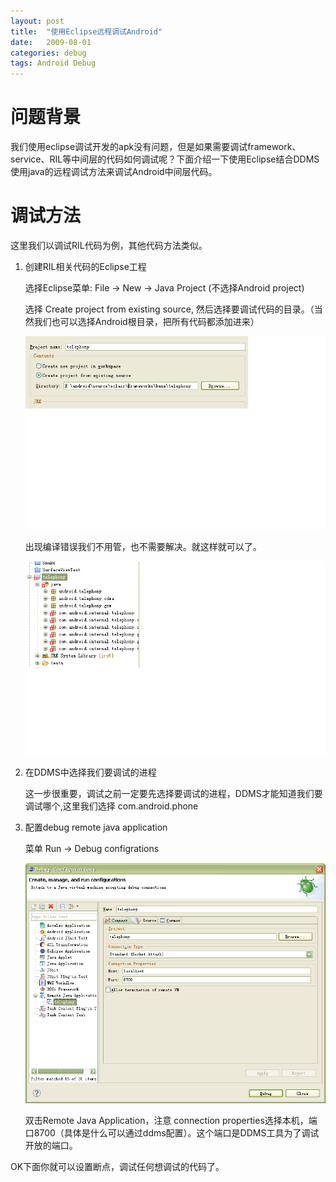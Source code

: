 ```yaml
---
layout: post
title:  "使用Eclipse远程调试Android"
date:   2009-08-01
categories: debug
tags: Android Debug
---
```


# 问题背景 #

我们使用eclipse调试开发的apk没有问题，但是如果需要调试framework、service、RIL等中间层的代码如何调试呢？下面介绍一下使用Eclipse结合DDMS使用java的远程调试方法来调试Android中间层代码。

# 调试方法 #

这里我们以调试RIL代码为例，其他代码方法类似。

1. 创建RIL相关代码的Eclipse工程

	选择Eclipse菜单: File -> New -> Java Project  (不选择Android project)
	
	选择 Create project from existing source, 然后选择要调试代码的目录。（当然我们也可以选择Android根目录，把所有代码都添加进来）

    ![](/assets/posts/2009-08-01-android-remote-debug/newproject.png)


	出现编译错误我们不用管，也不需要解决。就这样就可以了。

	![](/assets/posts/2009-08-01-android-remote-debug/warning.png)

2. 在DDMS中选择我们要调试的进程

	这一步很重要，调试之前一定要先选择要调试的进程，DDMS才能知道我们要调试哪个,这里我们选择 com.android.phone

3. 配置debug remote java application

	菜单 Run -> Debug configrations

	![](/assets/posts/2009-08-01-android-remote-debug/debug.png)

	双击Remote Java Application，注意 connection properties选择本机，端口8700（具体是什么可以通过ddms配置）。这个端口是DDMS工具为了调试开放的端口。


OK下面你就可以设置断点，调试任何想调试的代码了。